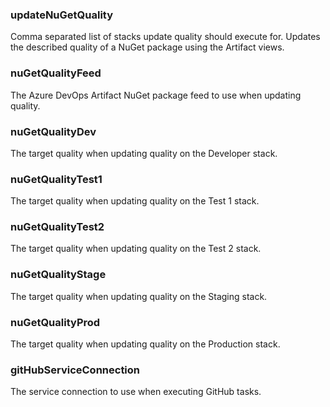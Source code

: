 ### updateNuGetQuality

Comma separated list of stacks update quality should execute for. Updates the described quality of
a NuGet package using the Artifact views.

### nuGetQualityFeed

The Azure DevOps Artifact NuGet package feed to use when updating quality.

### nuGetQualityDev

The target quality when updating quality on the Developer stack.

### nuGetQualityTest1

The target quality when updating quality on the Test 1 stack.

### nuGetQualityTest2

The target quality when updating quality on the Test 2 stack.

### nuGetQualityStage

The target quality when updating quality on the Staging stack.

### nuGetQualityProd

The target quality when updating quality on the Production stack.

### gitHubServiceConnection

The service connection to use when executing GitHub tasks.
